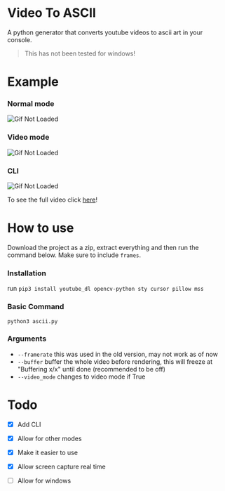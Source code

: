 # Video To ASCII
A python generator that converts youtube videos to ascii art in your console. 
> This has not been tested for windows!

# Example
### Normal mode
![Gif Not Loaded](nonvideomode.gif)

### Video mode
![Gif Not Loaded](videomode.gif)

### CLI 
![Gif Not Loaded](cli.gif)

To see the full video click [here](https://www.youtube.com/watch?v=x2CgemU_bmQ)!

# How to use
Download the project as a zip, extract everything and then run the command below. Make sure to include `frames`.
### Installation
run `pip3 install youtube_dl opencv-python sty cursor pillow mss`
### Basic Command
`python3 ascii.py`

### Arguments
- `--framerate` this was used in the old version, may not work as of now
- `--buffer` buffer the whole video before rendering, this will freeze at "Buffering x/x" until done (recommended to be off)
- `--video_mode` changes to video mode if True

# Todo
- [x] Add CLI
- [x] Allow for other modes
- [x] Make it easier to use
- [x] Allow screen capture real time
- [ ] Allow for windows

